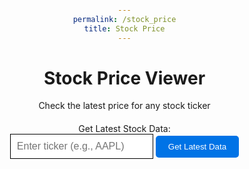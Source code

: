 ```yaml
---
permalink: /stock_price
title: Stock Price
---
```


<head>
    <style>
        body {
            text-align: center;
            margin: 0;
            padding: 0;
        }
        label {
            display: block;
            margin-top: 20px;
        }
        input {
            font-size: 16px;
            padding: 10px;
        }
        button {
            background-color: #0073e6;
            color: white;
            border: none;
            border-radius: 5px;
            padding: 10px 20px;
            cursor: pointer;
            transition: background-color 0.3s;
        }
        button:hover {
            background-color: #005cbf;
        }
        .latest-data{
            margin-top: 30px;
        }
    </style>
</head>
<body>
    <h1>Stock Price Viewer</h1>
    <p>Check the latest price for any stock ticker</p>
    <label for="update-input">Get Latest Stock Data:</label>
    <input id="update-input" type="text" style="border: 1px solid black;" placeholder="Enter ticker (e.g., AAPL)">
    <button id="get-latest-data">Get Latest Data</button>
    <div id="latest-data">
    </div>
    <div id="data" style="display: none;">
    <h2>What does all this mean?</h2>
    <button id="toggle-definitions">Show</button>
    <div id="definitions" style="display: none;">
        <p><strong>Open:</strong> The opening price of a stock for the current trading day.</p>
        <p><strong>High:</strong> The highest price the stock reached during the current trading day.</p>
        <p><strong>Low:</strong> The lowest price the stock reached during the current trading day.</p>
        <p><strong>Close:</strong> The closing price of the stock for the current trading day.</p>
    </div>
</div>
    <script>
        const getLatestDataButton = document.getElementById('get-latest-data');
        function getLatestStockData() {
            // get the stock ticker entered by the user
            const stockTicker = document.getElementById("update-input").value;
            getLatestDataButton.textContent = 'Loading...';
            // make a API request to get the latest stok data
            fetch("http://localhost:8282/api/stocks/latest_data/" + stockTicker)
                .then(response => response.json())
                .then(data => {
                    // display the latest stock data on the page
                    const latestDataElement = document.getElementById("latest-data");
                    latestDataElement.innerHTML = `<h2>Latest Stock Data for ${stockTicker} In The Last Day:</h2>`;
                    latestDataElement.innerHTML += `<p>Open: $${data.open}</p>`;
                    latestDataElement.innerHTML += `<p>High: $${data.high}</p>`;
                    latestDataElement.innerHTML += `<p>Low: $${data.low}</p>`;
                    latestDataElement.innerHTML += `<p>Close: $${data.close}</p>`
                    const dataDiv = document.getElementById("data");
            dataDiv.style.display = "block";
            getLatestDataButton.textContent = 'Get Latest Data';
                })
                .catch(error => {
                    console.error("Error:", error);
                    getLatestDataButton.textContent = 'Get Latest Data';
                });
        }
        document.getElementById("get-latest-data").addEventListener("click", getLatestStockData);
        const toggleButton = document.getElementById("toggle-definitions");
    const definitions = document.getElementById("definitions")
    toggleButton.addEventListener("click", function () {
        if (definitions.style.display === "none") {
            definitions.style.display = "block";
            toggleButton.textContent = "Hide";
        } else {
            definitions.style.display = "none";
            toggleButton.textContent = "Show";
        }
    });
    </script>
</body>

